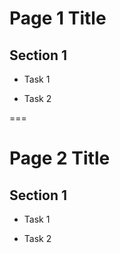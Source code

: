 # Page 1 Title

## Section 1

- Task 1

- Task 2

===

# Page 2 Title

## Section 1

- Task 1

- Task 2
